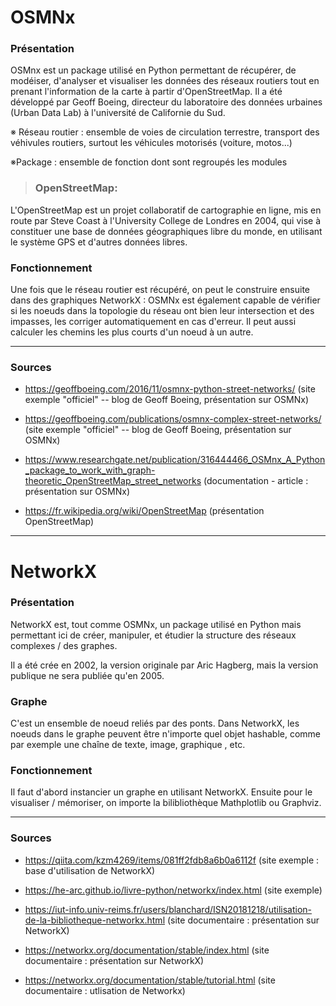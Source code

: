 # OSMNx 

### Présentation

OSMnx est un package utilisé en Python permettant de récupérer, de modéiser, d'analyser et visualiser les données des réseaux routiers tout en prenant l'information de la carte à partir d'OpenStreetMap. Il a été développé par Geoff Boeing, directeur du laboratoire des données urbaines (Urban Data Lab) à l'université de Californie du Sud. 

※ Réseau routier : ensemble de voies de  circulation terrestre, transport des véhivules routiers, surtout les véhicules motorisés (voiture, motos...)

※Package : ensemble de fonction dont sont regroupés les modules 

>  ### OpenStreetMap: 
L'OpenStreetMap est un projet collaboratif de cartographie en ligne, mis en route par Steve Coast à l'University College de Londres en 2004, qui vise à constituer une base de données géographiques libre du monde, en utilisant le système GPS et d'autres données libres.

### Fonctionnement

Une fois que le réseau routier est récupéré, on peut le construire ensuite dans des graphiques NetworkX : OSMNx est également capable de vérifier si les noeuds dans la topologie du réseau ont bien leur intersection et des impasses, les corriger automatiquement en cas d'erreur. Il peut aussi calculer les chemins les plus courts d'un noeud à un autre. 


---



### Sources

*   https://geoffboeing.com/2016/11/osmnx-python-street-networks/ (site exemple "officiel" -- blog de Geoff Boeing, présentation sur OSMNx)

*   https://geoffboeing.com/publications/osmnx-complex-street-networks/ (site exemple "officiel" -- blog de Geoff Boeing, présentation sur OSMNx)

*   https://www.researchgate.net/publication/316444466_OSMnx_A_Python_package_to_work_with_graph-theoretic_OpenStreetMap_street_networks (documentation - article : présentation sur OSMNx)

*   https://fr.wikipedia.org/wiki/OpenStreetMap (présentation OpenStreetMap)


---

# NetworkX 

### Présentation

NetworkX est, tout comme OSMNx, un package utilisé en Python mais permettant ici de créer, manipuler, et étudier la structure des réseaux complexes / des graphes.

Il a été crée en 2002, la version originale par Aric Hagberg, mais la version publique ne sera publiée qu'en 2005. 

### Graphe
C'est un ensemble de noeud reliés par des ponts. Dans NetworkX, les noeuds dans le graphe peuvent être n'importe quel objet hashable, comme par exemple une chaîne de texte, image, graphique , etc.

### Fonctionnement

Il faut d'abord instancier un graphe en utilisant NetworkX. Ensuite pour le visualiser / mémoriser, on importe la bilibliothèque Mathplotlib ou Graphviz. 

---

### Sources

*   https://qiita.com/kzm4269/items/081ff2fdb8a6b0a6112f (site exemple : base d'utilisation de NetworkX)

*   https://he-arc.github.io/livre-python/networkx/index.html (site exemple)

*   https://iut-info.univ-reims.fr/users/blanchard/ISN20181218/utilisation-de-la-bibliotheque-networkx.html (site documentaire : présentation sur NetworkX)

*   https://networkx.org/documentation/stable/index.html (site documentaire : présentation sur NetworkX)

*   https://networkx.org/documentation/stable/tutorial.html (site documentaire : utlisation de Networkx)

